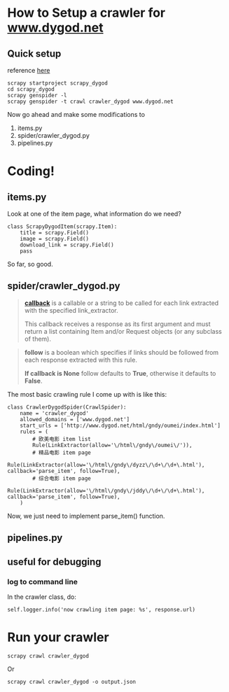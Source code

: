 # How to Setup a crawler for www.dygod.net

## Quick setup

reference [here](http://doc.scrapy.org/en/latest/topics/commands.html?highlight=template#genspider)

    scrapy startproject scrapy_dygod
    cd scrapy_dygod
    scrapy genspider -l
    scrapy genspider -t crawl crawler_dygod www.dygod.net


Now go ahead and make some modifications to 

1. items.py
1. spider/crawler_dygod.py
1. pipelines.py

# Coding!

## items.py

Look at one of the item page, what information do we need? 

    class ScrapyDygodItem(scrapy.Item):
        title = scrapy.Field()
        image = scrapy.Field()
        download_link = scrapy.Field()
        pass

So far, so good. 

## spider/crawler_dygod.py

> __[callback](http://doc.scrapy.org/en/latest/topics/spiders.html#crawling-rules)__ is a callable or a string to be called for each link extracted with the specified link_extractor. 
>
> This callback receives a response as its first argument and must return a list containing Item and/or Request objects (or any subclass of them).

> __follow__ is a boolean which specifies if links should be followed from each response extracted with this rule. 
>
> __If callback is None__ follow defaults to __True__, otherwise it defaults to __False__.
> 
The most basic crawling rule I come up with is like this: 

    class CrawlerDygodSpider(CrawlSpider):
        name = 'crawler_dygod'
        allowed_domains = ['www.dygod.net']
        start_urls = ['http://www.dygod.net/html/gndy/oumei/index.html']
        rules = (
            # 欧美电影 item list
            Rule(LinkExtractor(allow='\/html\/gndy\/oumei\/')),
            # 精品电影 item page
            Rule(LinkExtractor(allow='\/html\/gndy\/dyzz\/\d+\/\d+\.html'), callback='parse_item', follow=True),
            # 综合电影 item page
            Rule(LinkExtractor(allow='\/html\/gndy\/jddy\/\d+\/\d+\.html'), callback='parse_item', follow=True),
        )

Now, we just need to implement parse_item() function.

## pipelines.py

## useful for debugging

### log to command line

In the crawler class, do:

    self.logger.info('now crawling item page: %s', response.url)

# Run your crawler

    scrapy crawl crawler_dygod

Or

    scrapy crawl crawler_dygod -o output.json
